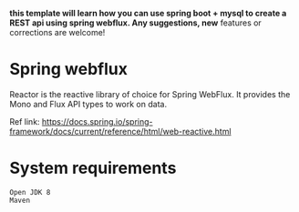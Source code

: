 **this template will learn how you can use spring boot + mysql to create a REST api using spring webflux. Any suggestions, new**
features or corrections are welcome!
# Spring webflux
Reactor is the reactive library of choice for Spring WebFlux. It provides the Mono and Flux API types to work on data.

Ref link: https://docs.spring.io/spring-framework/docs/current/reference/html/web-reactive.html

# System requirements

    Open JDK 8
    Maven
 
 

 